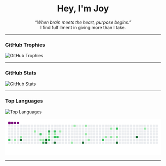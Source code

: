 <h1 align="center">Hey, I'm Joy</h1>

<p align="center">
  <em>“When brain meets the heart, purpose begins.”</em><br>
   I find fulfillment in giving more than I take.
</p>

---

###  GitHub Trophies

  <img src="https://github-profile-trophy.vercel.app/?username=coochill&theme=onedark&rank=SSS,SS,S,AAA,AA,A,B,C" alt="GitHub Trophies" />


---

###  GitHub Stats

  <img src="https://github-readme-stats.vercel.app/api?username=coochill&show_icons=true&theme=tokyonight&hide_title=true&hide_border=true" alt="GitHub Stats" />


---

###  Top Languages

  <img src="https://github-readme-stats.vercel.app/api/top-langs/?username=coochill&layout=compact&theme=tokyonight&hide_border=true" alt="Top Languages" />
<p align="center">
  <img src="https://github.com/coochill/coochill/blob/output/github-contribution-grid-snake.gif" alt="snake gif" />
</p>

---
